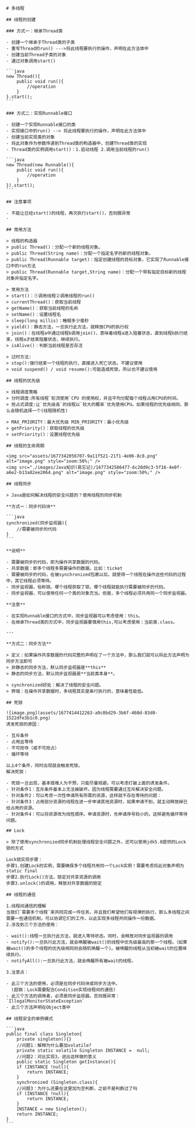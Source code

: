 ````
# 多线程

## 线程的创建

### 方式一：继承Thread类

- 创建一个继承于Thread类的子类
- 重写Thread的run() --->将此线程要执行的操作，声明在此方法体中
- 创建当前Thread子类的对象
- 通过对象调用start()

```java
new Thread(){
    public void run(){
        //operation
    }
}.start();
```

### 方式二：实现Runnable接口

- 创建一个实现Runnable接口的类
- 实现接口中的run() --> 将此线程要执行的操作，声明在此方法体中
- 创建当前实现类的对象
- 将此对象作为参数传递到Thread类的构造器中，创建Thread类的实现
- Thread类的实例调用start()：1.启动线程 2.调用当前线程的run()

```java
new Thread(new Runnable(){
    public void run(){
        //operation
    }
}).start();
```

## 注意事项

- 不能让已经start()的线程，再次执行start()，否则报异常
- 

## 常用方法

> 线程的构造器
> public Thread()：分配一个新的线程对象。
> public Thread(String name)：分配一个指定名字的新的线程对象。
> public Thread(Runnable target)：指定创建线程的目标对象，它实现了Runnable接口中的run方法
> public Thread(Runnable target,String name)：分配一个带有指定目标新的线程对象并指定名字。

> 常用方法
> start()：①调用线程②调用线程的run()
> currentThread()：获取当前线程
> getName()：获取当前线程的名称
> setName()：设置线程名
> sleep(long millis)：睡眠多少毫秒
> yield()：静态方法，一旦执行此方法，就释放CPU的执行权
> join()：在线程a中通过线程b调用join()，意味着线程a进入阻塞状态，直到线程b执行结束，线程a才结束阻塞状态，继续执行。
> isAlive()：判断当前线程是否存活

> 过时方法:
> stop():强行结束一个线程的执行，直接进入死亡状态。不建议使用
> void suspend() / void resume():可能造成死锁，所以也不建议使用

## 线程的优先级

> 线程调度策略
> 分时调度:所有线程`轮流使用`CPU 的使用权，并且平均分配每个线程占用CPU的时间。
> 抢占式调度:让`优先级高`的线程以`较大的概率`优先使用CPU。如果线程的优先级相同，那么会随机选择一个(线程随机性)

> MAX_PRIORITY：最大优先级 MIN_PRIORITY：最小优先级
> getPriority()：获取线程的优先级
> setPriority()：设置线程优先级

## 线程的生命周期

<img src="assets/1677342056707-9a11f521-21f1-4e06-8c8.png" alt="image.png" style="zoom:50%;" />
<img src="./images/Java知识(易忘记)/1677342586477-6c20d9c3-5f16-4e0f-a6e2-b13a82ee2064.png" alt="image.png" style="zoom:50%;" />

## 线程同步

> Java是如何解决线程的安全问题的？使用线程的同步机制

**方式一：同步代码块**

```java
synchronized(同步监视器){
    //需要被同步的代码
}
```

**说明**

- 需要被同步的代码，即为操作共享数据的代码。
- 共享数据：即多个线程多需要操作的数据。比如：ticket
- 需要被同步的代码，在被synchronized包裹以后，就使得一个线程在操作这些代码的过程中，其它线程必须等待。
- 同步监视器，俗称锁。哪个线程获取了锁，哪个线程就能执行需要被同步的代码。
- 同步监视器，可以使用任何一个类的对象充当。但是，多个线程必须共用同一个同步监视器。

**注意**

- 在实现Runnable接口的方式中，同步监视器可以考虑使用：this。
- 在继承Thread类的方式中，同步监视器要慎用this,可以考虑使用：当前类.class。

---

**方式二：同步方法**

> 定义：如果操作共享数据的代码完整的声明在了一个方法中，那么我们就可以将此方法声明为同步方法即可
> 非静态的同步方法，默认同步监视器是**this**
> 静态的同步方法，默认同步监视器是**当前类本身**。

> synchronized好处：解决了线程的安全问题。
> 弊端：在操作共享数据时，多线程其实是串行执行的，意味着性能低。

## 死锁

![image.png](assets/1677414412263-a9c0bd29-3b6f-460d-83d0-1522dfe3b1c0.png)
诱发死锁的原因：

- 互斥条件 
- 占用且等待 
- 不可抢夺（或不可抢占）
- 循环等待

以上4个条件，同时出现就会触发死锁。
解决死锁：

- 死锁一旦出现，基本很难人为干预，只能尽量规避。可以考虑打破上面的诱发条件。
- 针对条件1：互斥条件基本上无法被破坏。因为线程需要通过互斥解决安全问题。
- 针对条件2：可以考虑一次性申请所有所需的资源，这样就不存在等待的问题：
- 针对条件3：占用部分资源的线程在进一步申请其他资源时，如果申请不到，就主动释放掉已经占用的资源。
- 针对条件4：可以将资源改为线性顺序。申请资源时，先申请序号较小的，这样避免循环等待问题。

## Lock

> 除了使用synchronized同步机制处理线程安全问题之外，还可以使用jdk5.0提供的Lock锁的方式

Lock锁实现步骤：
步骤1.创建Lock的实例，需要确保多个线程共用同一个Lock实例！需要考虑将此对象声明为static final
步骤2.执行Lock()方法，锁定对共享资源的调用
步骤3.unlock()的调用，释放对共享数据的锁定

## 线程的通信

1.线程间通信的理解
当我们`需要多个线程`来共同完成一件任务，并且我们希望他们有规律的执行，那么多线程之间需要一些通信机制，可以协调它们的工作，以此实现多线程共同操作一份数据。
2.涉及到三个方法的使用：

- wait():线程一旦执行此方法，就进入等待状态。同时，会释放对同步监视器的调用
- notify():一旦执行此方法，就会唤醒被wait()的线程中优先级最高的那一个线程。（如果被wait()的多个线程的优先级相同则会随机唤醒一个)。被唤醒的线程从当初被wait的位置继续执行。
- notifyAll():一旦执行此方法，就会唤醒所有被wait的线程。

3.注意点：

- 此三个方法的使用，必须是在同步代码块或同步方法中。
  (超钢：Lock需要配合Condition实现线程间的通信)
- 此三个方法的调用者，必须是同步监视器，否则报异常：`IllegalMonitorStateException`
- 此三个方法声明在Object类中

## 线程安全的单例模式

```java
public final class Singleton{
	private singleton(){}
	//问题1：解释为什么要加volatile?
	private static volatile Singleton INSTANCE =  null;
	//问题2：对比实现3，说出这样做的意义
	public static Singleton getInstance(){
	if (INSTANCE !null){
		return INSTANCE;
    }
	synchronized (Singleton.class){
	//问题3：为什么还要在这里加为空判断，之前不是判断过了吗
	if (INSTANCE !null){
		return INSTANCE;
    }
	INSTANCE = new Singleton();
	return INSTANCE;
}
```


````

